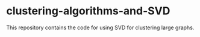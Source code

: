 # clustering-algorithms-and-SVD

This repository contains the code for using SVD for clustering large graphs.

